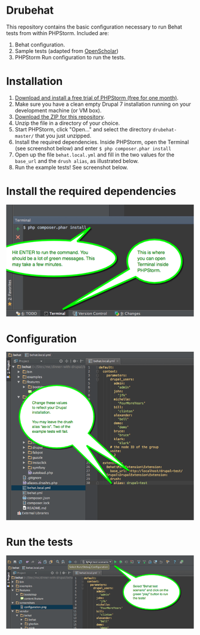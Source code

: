 Drubehat
========
This repository contains the basic configuration necessary to run Behat tests from within PHPStorm. Included are:

1. Behat configuration.
2. Sample tests (adapted from [OpenScholar](https://www.drupal.org/project/openscholar))
3. PHPStorm Run configuration to run the tests.

Installation
========
1. [Download and install a free trial of PHPStorm (free for one month)](https://www.jetbrains.com/phpstorm/).
2. Make sure you have a clean empty Drupal 7 installation running on your development machine (or VM box).
3. [Download the ZIP for this repository](https://github.com/mauzeh/drubehat/archive/master.zip).
4. Unzip the file in a directory of your choice.
5. Start PHPStorm, click "Open..." and select the directory ```drubehat-master/``` that you just unzipped.
6. Install the required dependencies. Inside PHPStorm, open the Terminal (see screenshot below) and enter ```$ php composer.phar install```
7. Open up the file ```behat.local.yml``` and fill in the two values for the ```base_url``` and the ```drush alias```, as illustrated below.
8. Run the example tests! See screenshot below.

Install the required dependencies
========
![Install the required dependencies](screenshots/composer_install.png)

Configuration
=========
![Configuration](screenshots/configuration.png)

Run the tests
=========
![Run the tests](screenshots/run_the_tests.png)
